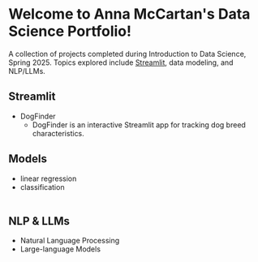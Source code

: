 # Welcome to Anna McCartan's Data Science Portfolio!

A collection of projects completed during Introduction to Data Science, Spring 2025. Topics explored include [Streamlit](https://github.com/annamccartan3/MCCARTAN-Data-Science-Portfolio/tree/main/basic_streamlit_app), data modeling, and NLP/LLMs.

## Streamlit
- DogFinder
  - DogFinder is an interactive Streamlit app for tracking dog breed characteristics.

## Models
- linear regression
- classification
<br><br>
## NLP & LLMs
- Natural Language Processing
- Large-language Models
<br><br>
